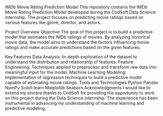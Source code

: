IMDb Movie Rating Prediction Model
This repository contains the IMDb Movie Rating Prediction Model developed during the CodSoft Data Science internship. The project focuses on predicting movie ratings based on various features like genre, director, and actors.

Project Overview
Objective
The goal of this project is to build a predictive model that estimates the IMDb ratings of movies. By analyzing historical movie data, the model aims to understand the factors influencing movie ratings and make accurate predictions based on the given features.

Key Features
Data Analysis: In-depth exploration of the dataset to understand the distribution and relationship of features.
Feature Engineering: Techniques applied to preprocess and transform raw data into meaningful input for the model.
Machine Learning Modeling: Implementation of regression techniques to build a predictive model capable of estimating movie ratings.
Tools and Technologies
Python
Pandas
NumPy
Scikit-learn
Matplotlib
Seaborn
Acknowledgments
I would like to extend my sincere thanks to CodSoft for providing the opportunity to work on this project during the Data Science internship. The experience has been instrumental in advancing my understanding of machine learning and predictive modeling.
